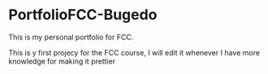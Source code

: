 # PortfolioFCC-Bugedo
This is my personal portfolio for FCC.

This is y first projecy for the FCC course, I will edit it whenever I have more knowledge for making it prettier 
